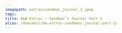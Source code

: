 ```yaml
---
imagepath: extras/sandman_journal_3.jpeg
tags:
title: D&W Extras – Sandman’s Journal Part 3
alias: /dnwcomic/dw-extras-sandmans-journal-part-3/
---
```

